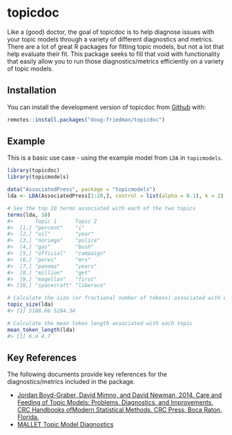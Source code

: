 
<!-- README.md is generated from README.Rmd. Please edit that file -->

# topicdoc

<!-- badges: start -->

<!-- badges: end -->

Like a (good) doctor, the goal of topicdoc is to help diagnose issues
with your topic models through a variety of different diagnostics and
metrics. There are a lot of great R packages for fitting topic models,
but not a lot that help evaluate their fit. This package seeks to fill
that void with functionality that easily allow you to run those
diagnostics/metrics efficiently on a variety of topic models.

## Installation

You can install the development version of topicdoc from
[Github](https://www.github.com/doug-friedman/topicdoc) with:

``` r
remotes::install.packages("doug-friedman/topicdoc")
```

## Example

This is a basic use case - using the example model from `LDA` in
`topicmodels`.

``` r
library(topicdoc)
library(topicmodels)

data("AssociatedPress", package = "topicmodels")
lda <- LDA(AssociatedPress[1:20,], control = list(alpha = 0.1), k = 2)

# See the top 10 terms associated with each of the two topics
terms(lda, 10)
#>       Topic 1      Topic 2   
#>  [1,] "percent"    "i"       
#>  [2,] "oil"        "year"    
#>  [3,] "noriega"    "police"  
#>  [4,] "gas"        "bush"    
#>  [5,] "official"   "campaign"
#>  [6,] "peres"      "mrs"     
#>  [7,] "panama"     "years"   
#>  [8,] "million"    "get"     
#>  [9,] "magellan"   "first"   
#> [10,] "spacecraft" "liberace"

# Calculate the size (or fractional number of tokens) associated with each topic
topic_size(lda)
#> [1] 5188.66 5284.34

# Calculate the mean token length associated with each topic
mean_token_length(lda)
#> [1] 6.4 4.7
```

## Key References

The following documents provide key references for the
diagnostics/metrics included in the package.

  - [Jordan Boyd-Graber, David Mimno, and David Newman, 2014. Care and
    Feeding of Topic Models: Problems, Diagnostics, and Improvements.
    CRC Handbooks ofModern Statistical Methods. CRC Press, Boca Raton,
    Florida.](http://www.people.fas.harvard.edu/~airoldi/pub/books/b02.AiroldiBleiEroshevaFienberg2014HandbookMMM/Ch12_MMM2014.pdf)
  - [MALLET Topic Model
    Diagnostics](http://mallet.cs.umass.edu/diagnostics.php)
